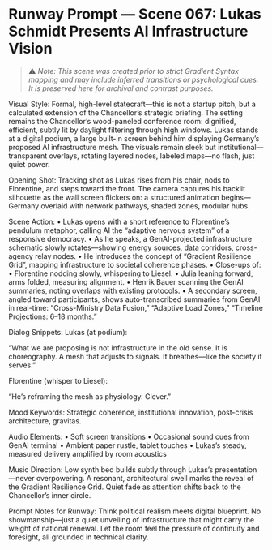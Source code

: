 # Runway Prompt — Scene 067: Lukas Schmidt Presents AI Infrastructure Vision

> ⚠️ *Note: This scene was created prior to strict Gradient Syntax mapping and may include inferred transitions or psychological cues. It is preserved here for archival and contrast purposes.*

Visual Style:
Formal, high-level statecraft—this is not a startup pitch, but a calculated extension of the Chancellor’s strategic briefing. The setting remains the Chancellor’s wood-paneled conference room: dignified, efficient, subtly lit by daylight filtering through high windows. Lukas stands at a digital podium, a large built-in screen behind him displaying Germany’s proposed AI infrastructure mesh. The visuals remain sleek but institutional—transparent overlays, rotating layered nodes, labeled maps—no flash, just quiet power.

Opening Shot:
Tracking shot as Lukas rises from his chair, nods to Florentine, and steps toward the front. The camera captures his backlit silhouette as the wall screen flickers on: a structured animation begins—Germany overlaid with network pathways, shaded zones, modular hubs.

Scene Action:
	•	Lukas opens with a short reference to Florentine’s pendulum metaphor, calling AI the “adaptive nervous system” of a responsive democracy.
	•	As he speaks, a GenAI-projected infrastructure schematic slowly rotates—showing energy sources, data corridors, cross-agency relay nodes.
	•	He introduces the concept of “Gradient Resilience Grid”, mapping infrastructure to societal coherence phases.
	•	Close-ups of:
	•	Florentine nodding slowly, whispering to Liesel.
	•	Julia leaning forward, arms folded, measuring alignment.
	•	Henrik Bauer scanning the GenAI summaries, noting overlaps with existing protocols.
	•	A secondary screen, angled toward participants, shows auto-transcribed summaries from GenAI in real-time: “Cross-Ministry Data Fusion,” “Adaptive Load Zones,” “Timeline Projections: 6–18 months.”

Dialog Snippets:
Lukas (at podium):

“What we are proposing is not infrastructure in the old sense. It is choreography. A mesh that adjusts to signals. It breathes—like the society it serves.”

Florentine (whisper to Liesel):

“He’s reframing the mesh as physiology. Clever.”

Mood Keywords:
Strategic coherence, institutional innovation, post-crisis architecture, gravitas.

Audio Elements:
	•	Soft screen transitions
	•	Occasional sound cues from GenAI terminal
	•	Ambient paper rustle, tablet touches
	•	Lukas’s steady, measured delivery amplified by room acoustics

Music Direction:
Low synth bed builds subtly through Lukas’s presentation—never overpowering. A resonant, architectural swell marks the reveal of the Gradient Resilience Grid. Quiet fade as attention shifts back to the Chancellor’s inner circle.

Prompt Notes for Runway:
Think political realism meets digital blueprint. No showmanship—just a quiet unveiling of infrastructure that might carry the weight of national renewal. Let the room feel the pressure of continuity and foresight, all grounded in technical clarity.
